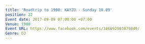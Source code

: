 ```yaml
---
title: 'Roadtrip to 1900: KAYZO - Sunday 10.09'
position: 22
Event date: 2017-09-09 07:00:00 +07:00
Venue: 1900
Event URL: https://www.facebook.com/events/166692903879849/
Genre: DJ
---
```


